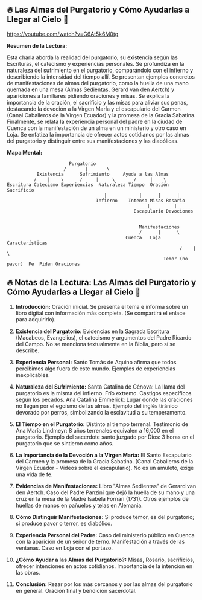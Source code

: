 ##  🔥 Las Almas del Purgatorio y Cómo Ayudarlas a Llegar al Cielo 🙏

https://youtube.com/watch?v=G6At5k6M0tg


**Resumen de la Lectura:**

Esta charla aborda la realidad del purgatorio, su existencia según las Escrituras, el catecismo y experiencias personales. Se profundiza en la naturaleza del sufrimiento en el purgatorio, comparándolo con el infierno y describiendo la intensidad del tiempo allí. Se presentan ejemplos concretos de manifestaciones de almas del purgatorio, como la huella de una mano quemada en una mesa (Almas Sedientas, Gerard van den Aertch) y apariciones a familiares pidiendo oraciones y misas. Se explica la importancia de la oración, el sacrificio y las misas para aliviar sus penas, destacando la devoción a la Virgen María y el escapulario del Carmen (Canal Caballeros de la Virgen Ecuador) y la promesa de la Gracia Sabatina.  Finalmente, se relata la experiencia personal del padre en la ciudad de Cuenca con la manifestación de un alma en un ministerio y otro caso en Loja. Se enfatiza la importancia de ofrecer actos cotidianos por las almas del purgatorio y distinguir entre sus manifestaciones y las diabólicas.

**Mapa Mental:**

```
                       Purgatorio
                     /       |       \
           Existencia      Sufrimiento     Ayuda a las Almas
          /    |    \      /     |     \       /     |    \
Escritura Catecismo Experiencias  Naturaleza Tiempo  Oración Sacrificio
                                    |            |      |      |
                                 Infierno    Intenso Misas Rosario
                                                    |         |
                                               Escapulario Devociones


                                                 Manifestaciones
                                                 /      |      \
                                            Cuenca   Loja  Características
                                                                /    |     \
                                                          Temor (no pavor)  Fe  Piden Oraciones

```


##  🔥 Notas de la Lectura: Las Almas del Purgatorio y Cómo Ayudarlas a Llegar al Cielo 🙏

1. **Introducción:**  Oración inicial. Se presenta el tema e informa sobre un libro digital con información más completa. (Se compartirá el enlace para adquirirlo).

2. **Existencia del Purgatorio:**  Evidencias en la Sagrada Escritura (Macabeos, Evangelios), el catecismo y argumentos del Padre Ricardo del Campo.  No se menciona textualmente en la Biblia, pero sí se describe.

3. **Experiencia Personal:** Santo Tomás de Aquino afirma que todos percibimos algo fuera de este mundo.  Ejemplos de experiencias inexplicables.

4. **Naturaleza del Sufrimiento:** Santa Catalina de Génova:  La llama del purgatorio es la misma del infierno.  Frío extremo. Castigos específicos según los pecados. Ana Catalina Emmerick: Lugar donde las oraciones no llegan por el egoísmo de las almas. Ejemplo del inglés tiránico devorado por perros, simbolizando la esclavitud a su temperamento.

5. **El Tiempo en el Purgatorio:**  Distinto al tiempo terrenal.  Testimonio de Ana María Lindmeyr: 8 años terrenales equivalen a 16,000 en el purgatorio.  Ejemplo del sacerdote santo juzgado por Dios: 3 horas en el purgatorio que se sintieron como años.

6. **La Importancia de la Devoción a la Virgen María:** El Santo Escapulario del Carmen y la promesa de la Gracia Sabatina. (Canal Caballeros de la Virgen Ecuador - Videos sobre el escapulario). No es un amuleto, exige una vida de fe.

7. **Evidencias de Manifestaciones:** Libro "Almas Sedientas" de Gerard van den Aertch. Caso del Padre Panzini que dejó la huella de su mano y una cruz en la mesa de la Madre Isabela Fornari (1731).  Otros ejemplos de huellas de manos en pañuelos y telas en Alemania.

8. **Cómo Distinguir Manifestaciones:**  Si produce temor, es del purgatorio; si produce pavor o terror, es diabólico.

9. **Experiencia Personal del Padre:** Caso del ministerio público en Cuenca con la aparición de un señor de terno.  Manifestación a través de las ventanas.  Caso en Loja con el portazo.

10. **¿Cómo Ayudar a las Almas del Purgatorio?:** Misas, Rosario, sacrificios, ofrecer intenciones en actos cotidianos.  Importancia de la intención en las obras.

11. **Conclusión:**  Rezar por los más cercanos y por las almas del purgatorio en general.  Oración final y bendición sacerdotal.


